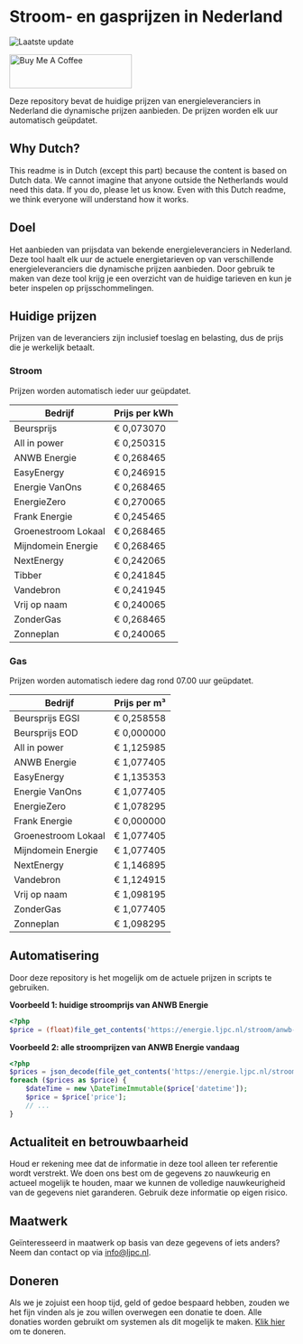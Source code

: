 # Stroom- en gasprijzen in Nederland

![Laatste update](https://img.shields.io/badge/laatste%20update-2024--03--05%2021%3A00%20CET-brightgreen)

<a href="https://www.buymeacoffee.com/Lars-" target="_blank"><img src="https://cdn.buymeacoffee.com/buttons/v2/default-orange.png" alt="Buy Me A Coffee" height="60" style="height: 60px !important;width: 217px !important;" ></a>

Deze repository bevat de huidige prijzen van energieleveranciers in Nederland die dynamische prijzen aanbieden. De prijzen worden elk uur automatisch geüpdatet.

## Why Dutch?

This readme is in Dutch (except this part) because the content is based on Dutch data. We cannot imagine that anyone outside the Netherlands would need this data. If you do, please let us know. Even with this Dutch readme, we think
everyone will understand how it works.

## Doel

Het aanbieden van prijsdata van bekende energieleveranciers in Nederland. Deze tool haalt elk uur de actuele energietarieven op van verschillende energieleveranciers die dynamische prijzen aanbieden. Door gebruik te maken van deze tool
krijg je een overzicht van de huidige tarieven en kun je beter inspelen op prijsschommelingen.

## Huidige prijzen

Prijzen van de leveranciers zijn inclusief toeslag en belasting, dus de prijs die je werkelijk betaalt.

### Stroom

Prijzen worden automatisch ieder uur geüpdatet.

 Bedrijf | Prijs per kWh 
---------|---------------
Beursprijs | € 0,073070
All in power | € 0,250315
ANWB Energie | € 0,268465
EasyEnergy | € 0,246915
Energie VanOns | € 0,268465
EnergieZero | € 0,270065
Frank Energie | € 0,245465
Groenestroom Lokaal | € 0,268465
Mijndomein Energie | € 0,268465
NextEnergy | € 0,242065
Tibber | € 0,241845
Vandebron | € 0,241945
Vrij op naam | € 0,240065
ZonderGas | € 0,268465
Zonneplan | € 0,240065


### Gas

Prijzen worden automatisch iedere dag rond 07.00 uur geüpdatet.

 Bedrijf | Prijs per m³ 
---------|--------------
Beursprijs EGSI | € 0,258558
Beursprijs EOD | € 0,000000
All in power | € 1,125985
ANWB Energie | € 1,077405
EasyEnergy | € 1,135353
Energie VanOns | € 1,077405
EnergieZero | € 1,078295
Frank Energie | € 0,000000
Groenestroom Lokaal | € 1,077405
Mijndomein Energie | € 1,077405
NextEnergy | € 1,146895
Vandebron | € 1,124915
Vrij op naam | € 1,098195
ZonderGas | € 1,077405
Zonneplan | € 1,098295


## Automatisering

Door deze repository is het mogelijk om de actuele prijzen in scripts te gebruiken.

**Voorbeeld 1: huidige stroomprijs van ANWB Energie**

```php
<?php
$price = (float)file_get_contents('https://energie.ljpc.nl/stroom/anwb-energie-nu.txt');

```

**Voorbeeld 2: alle stroomprijzen van ANWB Energie vandaag**

```php
<?php
$prices = json_decode(file_get_contents('https://energie.ljpc.nl/stroom/all-in-power-vandaag.json'),true);
foreach ($prices as $price) {
    $dateTime = new \DateTimeImmutable($price['datetime']);
    $price = $price['price'];
    // ...
}
```

## Actualiteit en betrouwbaarheid

Houd er rekening mee dat de informatie in deze tool alleen ter referentie wordt verstrekt. We doen ons best om de gegevens zo nauwkeurig en actueel mogelijk te houden, maar we kunnen de volledige nauwkeurigheid van de gegevens niet
garanderen. Gebruik deze informatie op eigen risico.

## Maatwerk

Geïnteresseerd in maatwerk op basis van deze gegevens of iets anders? Neem dan contact op
via [info@ljpc.nl](mailto:info@ljpc.nl?subject=Energie%20prijzen).

## Doneren

Als we je zojuist een hoop tijd, geld of gedoe bespaard hebben, zouden we het fijn vinden als je zou willen overwegen een
donatie te doen. Alle donaties worden gebruikt om systemen als dit mogelijk te
maken. [Klik hier](https://www.buymeacoffee.com/Lars-) om te doneren.
